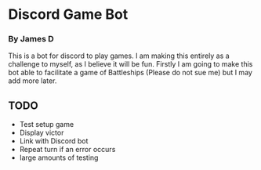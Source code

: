 # Discord Game Bot
### By James D

This is a bot for discord to play games. 
I am making this entirely as a challenge to myself, as I believe it will be fun.
Firstly I am going to make this bot able to facilitate a game of Battleships (Please do not sue me)
but I may add more later.

## TODO
* Test setup game
* Display victor
* Link with Discord bot
* Repeat turn if an error occurs
* large amounts of testing